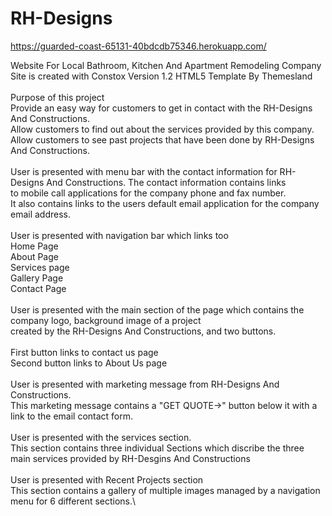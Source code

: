 # RH-Designs
https://guarded-coast-65131-40bdcdb75346.herokuapp.com/

Website For Local Bathroom, Kitchen And Apartment Remodeling Company\
Site is created with Constox Version 1.2 HTML5 Template By Themesland\
 \
Purpose of this project\
Provide an easy way for customers to get in contact with the RH-Designs And Constructions.\
Allow customers to find out about the services provided by this company.\
Allow customers to see past projects that have been done by RH-Designs And Constructions.\
\
User is presented with menu bar with the contact information for RH-Designs And Constructions. The contact information contains links\
to mobile call applications for the company phone and fax number.\
It also contains links to the users default email application for the company email address.\
\
User is presented with navigation bar which links too\
Home Page\
About Page\
Services page\
Gallery Page\
Contact Page\
\
User is presented with the main section of the page which contains the company logo, background image of a project\
created by the RH-Designs And Constructions, and two buttons.\
\
First button links to contact us page\
Second button links to About Us page\
\
User is presented with marketing message from RH-Designs And Constructions.\
This marketing message contains a "GET QUOTE->" button below it with a link to the email contact form.\
\
User is presented with the services section.\
This section contains three individual Sections which discribe the three main services provided by RH-Desgins And Constructions\
\
User is presented with Recent Projects section\
This section contains a gallery of multiple images managed by a navigation menu for 6 different sections.\
